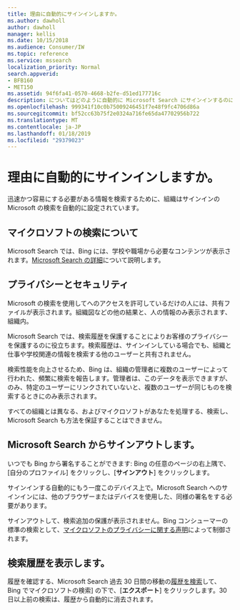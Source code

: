 ```yaml
---
title: 理由に自動的にサインインしますか。
ms.author: dawholl
author: dawholl
manager: kellis
ms.date: 10/15/2018
ms.audience: Consumer/IW
ms.topic: reference
ms.service: mssearch
localization_priority: Normal
search.appverid:
- BFB160
- MET150
ms.assetid: 94f6fa41-0570-4668-b2fe-d51ed177716c
description: についてはどのように自動的に Microsoft Search にサインインするのに役立つでき、作業の結果を簡単に検索
ms.openlocfilehash: 999341f10c0b75009246451f7e48f9fc4706d86a
ms.sourcegitcommit: bf52cc63b75f2e0324a716fe65da47702956b722
ms.translationtype: MT
ms.contentlocale: ja-JP
ms.lasthandoff: 01/18/2019
ms.locfileid: "29379023"
---
```

# <a name="why-am-i-automatically-signed-in"></a>理由に自動的にサインインしますか。

迅速かつ容易にする必要がある情報を検索するために、組織はサインインの Microsoft の検索を自動的に設定されています。
  
## <a name="about-microsoft-search"></a>マイクロソフトの検索について

Microsoft Search では、Bing には、学校や職場から必要なコンテンツが表示されます。[Microsoft Search の詳細](about-microsoft-search.md)について説明します。
  
## <a name="privacy-and-security"></a>プライバシーとセキュリティ

Microsoft の検索を使用してへのアクセスを許可しているだけの人には、共有ファイルが表示されます。組織図などの他の結果と、人の情報のみ表示されます、組織内。
  
Microsoft Search では、検索履歴を保護することによりお客様のプライバシーを保護するのに役立ちます。検索履歴は、サインインしている場合でも、組織と仕事や学校関連の情報を検索する他のユーザーと共有されません。
  
検索性能を向上させるため、Bing は、組織の管理者に複数のユーザーによって行われた、頻繁に検索を報告します。管理者は、このデータを表示できますが、のみ、特定のユーザーにリンクされていないと、複数のユーザーが同じものを検索するときにのみ表示されます。
  
すべての組織とは異なる、およびマイクロソフトがあなたを処理する、検索し、Microsoft Search も方法を保証することはできません。
  
## <a name="sign-out-of-microsoft-search"></a>Microsoft Search からサインアウトします。

いつでも Bing から署名することができます: Bing の任意のページの右上隅で、[自分のプロファイル] をクリックし、[**サインアウト**] をクリックします。
  
サインインする自動的にもう一度このデバイス上で。Microsoft Search へのサインインには、他のブラウザーまたはデバイスを使用した、同様の署名をする必要があります。 
  
サインアウトして、検索追加の保護が表示されません。Bing コンシューマーの標準の検索として、[マイクロソフトのプライバシーに関する声明](https://privacy.microsoft.com/en-us/privacystatement)によって制御されます。
  
## <a name="view-your-search-history"></a>検索履歴を表示します。

履歴を確認する、Microsoft Search 過去 30 日間の移動の[履歴を検索](https://ssl.bing.com/profile/history)して、Bing でマイクロソフトの検索] の下で、[**エクスポート**] をクリックします。30 日以上前の検索は、履歴から自動的に消去されます。

  

